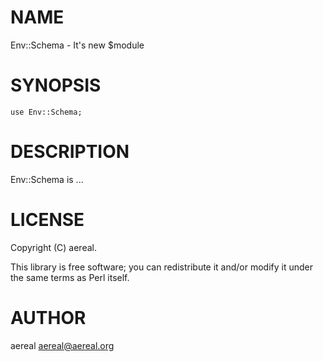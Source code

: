 # NAME

Env::Schema - It's new $module

# SYNOPSIS

    use Env::Schema;

# DESCRIPTION

Env::Schema is ...

# LICENSE

Copyright (C) aereal.

This library is free software; you can redistribute it and/or modify
it under the same terms as Perl itself.

# AUTHOR

aereal <aereal@aereal.org>
